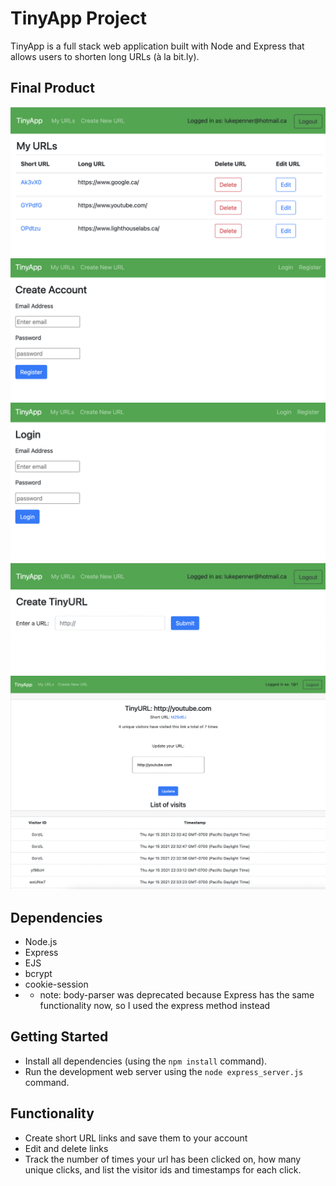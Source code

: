 # TinyApp Project

TinyApp is a full stack web application built with Node and Express that allows users to shorten long URLs (à la bit.ly).

## Final Product

!["screenshot of urls page"](https://github.com/LukePenn97/tinyapp/blob/master/docs/urls_page.png)
!["screenshot of register page"](https://github.com/LukePenn97/tinyapp/blob/master/docs/register_page.png)
!["screenshot of login page"](https://github.com/LukePenn97/tinyapp/blob/master/docs/login_page.png)
!["screenshot of create page"](https://github.com/LukePenn97/tinyapp/blob/master/docs/create_page.png)
!["screenshot of edit page"](https://github.com/LukePenn97/tinyapp/blob/master/docs/edit_page.png)


## Dependencies

- Node.js
- Express
- EJS
- bcrypt
- cookie-session
- - note: body-parser was deprecated because Express has the same functionality now, so I used the express method instead

## Getting Started

- Install all dependencies (using the `npm install` command).
- Run the development web server using the `node express_server.js` command.

## Functionality

- Create short URL links and save them to your account
- Edit and delete links
- Track the number of times your url has been clicked on, how many unique clicks, and list the visitor ids and timestamps for each click.
